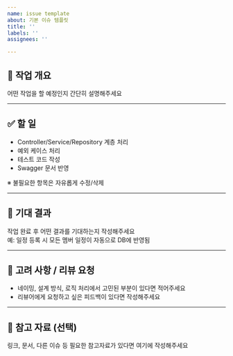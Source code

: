 ```yaml
---
name: issue template
about: 기본 이슈 템플릿
title: ''
labels: ''
assignees: ''

---
```


## 📌 작업 개요
어떤 작업을 할 예정인지 간단히 설명해주세요  

---

## ✅ 할 일 
- Controller/Service/Repository 계층 처리
- 예외 케이스 처리
- 테스트 코드 작성
- Swagger 문서 반영

※ 불필요한 항목은 자유롭게 수정/삭제

---

## 🎯 기대 결과
작업 완료 후 어떤 결과를 기대하는지 작성해주세요  
예: 일정 등록 시 모든 멤버 일정이 자동으로 DB에 반영됨

---

## 💬 고려 사항 / 리뷰 요청
- 네이밍, 설계 방식, 로직 처리에서 고민된 부분이 있다면 적어주세요
- 리뷰어에게 요청하고 싶은 피드백이 있다면 작성해주세요

---

## 📎 참고 자료 (선택)
링크, 문서, 다른 이슈 등 필요한 참고자료가 있다면 여기에 작성해주세요
